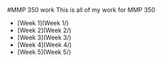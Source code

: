 #MMP 350 work
This is all of my work for MMP 350
- [Week 1](Week 1/)
- [Week 2](Week 2/)
- [Week 3](Week 3/)
- [Week 4](Week 4/)
- [Week 5](Week 5/)